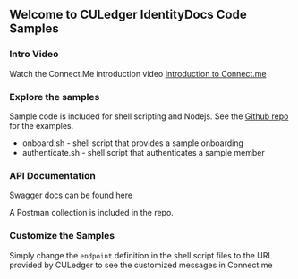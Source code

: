## Welcome to CULedger IdentityDocs Code Samples

### Intro Video

Watch the Connect.Me introduction video [Introduction to Connect.me](https://culedger.s3.amazonaws.com/videos/InstallingConnectMeforCULedger-PoCs.mp4)

### Explore the samples

Sample code is included for shell scripting and Nodejs. See the [Github repo](https://github.com/darrellodonnell/CULedger.IdentityDocs) for the examples. 

* onboard.sh - shell script that provides a sample onboarding
* authenticate.sh - shell script that authenticates a sample member

### API Documentation

Swagger docs can be found [here](https://culidentity.culedgerapi.com/CULedger/CULedger.Identity/0.2.0/swagger-ui.html#!/developers)

A Postman collection is included in the repo.

### Customize the Samples

Simply change the `endpoint` definition in the shell script files to the URL provided by CULedger to see the customized messages in Connect.me
